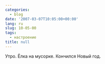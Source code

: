 ```yaml
---
categories:
  - blog
date: '2007-03-07T10:05:00+00:00'
lang: ru
slug: 10-05-00
tags:
  - настроение
title: null
---
```




Утро. Ёлка на мусорке. Кончился Новый год.